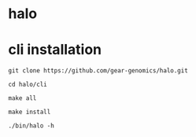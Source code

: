 # halo


# cli installation

`git clone https://github.com/gear-genomics/halo.git`

`cd halo/cli`

`make all`

`make install`

`./bin/halo -h`
